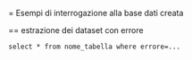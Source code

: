 = Esempi di interrogazione alla base dati creata

== estrazione dei dataset con errore
```
select * from nome_tabella where errore=...
``` 
